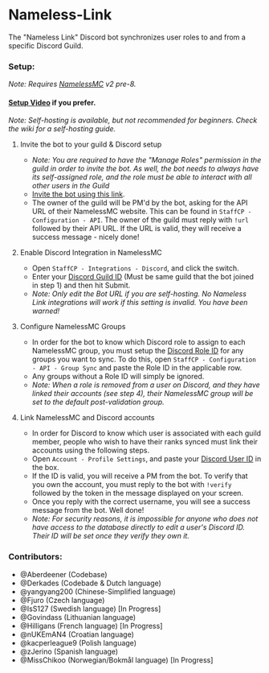 # Nameless-Link

The "Nameless Link" Discord bot synchronizes user roles to and from a specific Discord Guild.

### Setup:

*Note: Requires [NamelessMC](https://github.com/NamelessMC/Nameless/tree/v2) v2 pre-8.*

#### [Setup Video](https://www.youtube.com/watch?v=oc_e6GFjIVo) if you prefer.

*Note: Self-hosting is available, but not recommended for beginners. Check the wiki for a self-hosting guide.*

1. Invite the bot to your guild & Discord setup
    * *Note: You are required to have the "Manage Roles" permission in the guild in order to invite the bot. As well, the bot needs to always have its self-assigned role, and the role must be able to interact with all other users in the Guild*
    * [Invite the bot using this link](https://namelessmc.com/discord-bot-invite).
    * The owner of the guild will be PM'd by the bot, asking for the API URL of their NamelessMC website. This can be found in `StaffCP - Configuration - API`. The owner of the guild must reply with `!url ` followed by their API URL. If the URL is valid, they will receive a success message - nicely done!
 
2. Enable Discord Integration in NamelessMC
    * Open `StaffCP - Integrations - Discord`, and click the switch. 
    * Enter your [Discord Guild ID](https://support.discord.com/hc/en-us/articles/206346498-Where-can-I-find-my-User-Server-Message-ID-) (Must be same guild that the bot joined in step 1) and then hit Submit.
    * *Note: Only edit the Bot URL if you are self-hosting. No Nameless Link integrations will work if this setting is invalid. You have been warned!*
 
3. Configure NamelessMC Groups
    * In order for the bot to know which Discord role to assign to each NamelessMC group, you must setup the [Discord Role ID](https://discordhelp.net/role-id) for any groups you want to sync. To do this, open `StaffCP - Configuration - API - Group Sync` and paste the Role ID in the applicable row.
    * Any groups without a Role ID will simply be ignored.
    * *Note: When a role is removed from a user on Discord, and they have linked their accounts (see step 4), their NamelessMC group will be set to the default post-validation group.*

4. Link NamelessMC and Discord accounts
    * In order for Discord to know which user is associated with each guild member, people who wish to have their ranks synced must link their accounts using the following steps.
    * Open `Account - Profile Settings`, and paste your [Discord User ID](https://support.discord.com/hc/en-us/articles/206346498-Where-can-I-find-my-User-Server-Message-ID-) in the box.
    * If the ID is valid, you will receive a PM from the bot. To verify that you own the account, you must reply to the bot with `!verify ` followed by the token in the message displayed on your screen.
    * Once you reply with the correct username, you will see a success message from the bot. Well done!
    * *Note: For security reasons, it is impossible for anyone who does not have access to the database directly to edit a user's Discord ID. Their ID will be set once they verify they own it.*

### Contributors:
* @Aberdeener (Codebase)
* @Derkades (Codebade & Dutch language)
* @yangyang200 (Chinese-Simplified language)
* @Fjuro (Czech language)
* @IsS127 (Swedish language) [In Progress]
* @Govindass (Lithuanian language)
* @Hilligans (French language) [In Progress]
* @nUKEmAN4 (Croatian language)
* @kacperleague9 (Polish language)
* @zJerino (Spanish language)
* @MissChikoo (Norwegian/Bokmål language) [In Progress]
